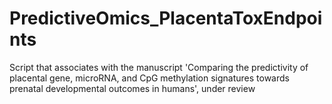 # PredictiveOmics_PlacentaToxEndpoints
Script that associates with the manuscript 'Comparing the predictivity of placental gene, microRNA, and CpG methylation signatures towards prenatal developmental outcomes in humans', under review
